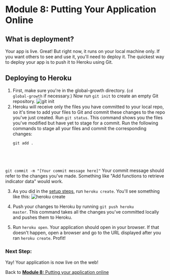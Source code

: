 Module 8: Putting Your Application Online
=========================================

What is deployment?
-----------------
Your app is live. Great! But right now, it runs on your local machine only. If you want others to see and use it, you'll need to deploy it. The quickest way to deploy your app is to push it to Heroku using Git.

Deploying to Heroku
-----------------
1. First, make sure you're in the global-growth directory. (<code>cd global-growth</code> if necessary.) Now run <code>git init</code> to create an empty Git repository.
![git init](img/deploy-git-init.png)
2. Heroku will receive only the files you have committed to your local repo, so it's time to add your files to Git and commit these changes to the repo you've just created.
Run <code>git status</code>. This command shows you the files you've modified but have yet to stage for a commit. Run the following commands to stage all your files and commit the corresponding changes:
	<pre><code>git add .
git commit -m "[Your commit message here]"</code></pre>
Your commit message should refer to the changes you've made. Something like "Add functions to retrieve indicator data" would work.

3. As you did in the [setup steps](https://github.com/ClojureBridge/curriculum/blob/master/outline/setup_osx.md), run <code>heroku create</code>. You'll see something like this:
![heroku create](img/deploy-heroku-create.png)
4. Push your changes to Heroku by running <code>git push heroku master</code>. This command takes all the changes you've committed locally and pushes them to Heroku.

5. Run <code>heroku open</code>. Your application should open in your browser. If that doesn't happen, open a browser and go to the URL displayed after you ran <code>heroku create</code>. Profit!


### Next Step:

Yay! Your application is now live on the web!

Back to [**Module 8:** Putting your application online ](deploy.md)
